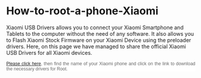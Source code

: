 # How-to-root-a-phone-Xiaomi
Xiaomi USB Drivers allows you to connect your Xiaomi Smartphone and Tablets to the computer without the need of any software. It also allows you to Flash Xiaomi Stock Firmware on your Xiaomi Device using the preloader drivers. Here, on this page we have managed to share the official Xiaomi USB Drivers for all Xiaomi devices.
<p style="margin: 0px 0px 10px; color: #666666; font-family: Arial, Helvetica, sans-serif; font-size: 12px; font-style: normal; font-weight: 400; letter-spacing: normal; orphans: 2; text-indent: 0px; text-transform: none; white-space: normal; widows: 2; word-spacing: 0px; background-color: #ffffff; text-align: justify;"><a href="https://totaldrivers.net/smartphone/drivers-smartphone-xiaomi/item/368-xiaomi-usb-drivers" target="_blank" rel="noopener">Please click here</a>, then find the name of your Xiaomi phone and click on the link to download the necessary drivers for Root.</p>
